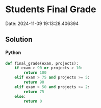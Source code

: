# Students Final Grade

Date: 2024-11-09 19:13:28.406394

## Solution

#### Python
```python
def final_grade(exam, projects):
    if exam > 90 or projects > 10:
        return 100
    elif exam > 75 and projects >= 5:
        return 90
    elif exam > 50 and projects >= 2:
        return 75
    else:
        return 0
 ```